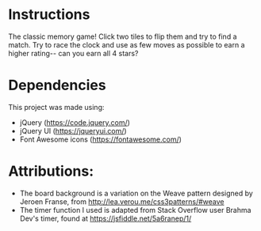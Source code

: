 # Instructions
The classic memory game! Click two tiles to flip them and try to find a match. Try to race the clock and use as
few moves as possible to earn a higher rating-- can you earn all 4 stars?

# Dependencies
This project was made using:
* jQuery (https://code.jquery.com/)
* jQuery UI (https://jqueryui.com/)
* Font Awesome icons (https://fontawesome.com/)

# Attributions:
* The board background is a variation on the Weave pattern designed by Jeroen Franse, from http://lea.verou.me/css3patterns/#weave
* The timer function I used is adapted from Stack Overflow user Brahma Dev's timer, found at https://jsfiddle.net/5a6ranep/1/
